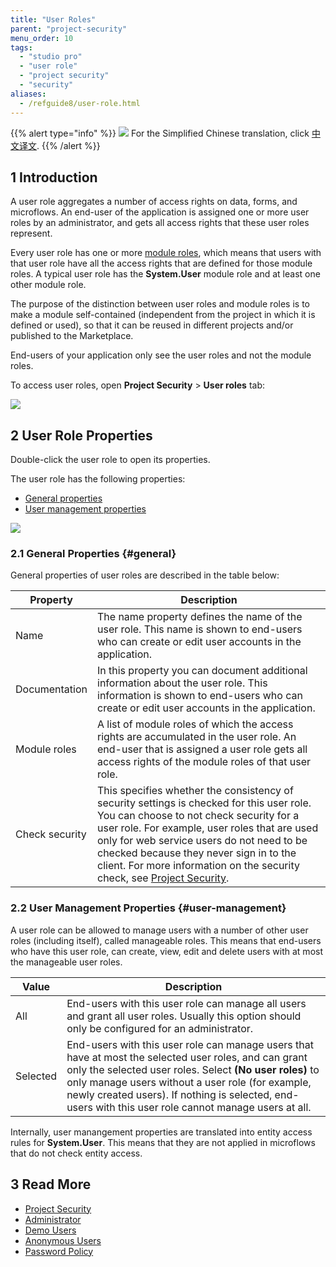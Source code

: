 ```yaml
---
title: "User Roles"
parent: "project-security"
menu_order: 10
tags:
  - "studio pro"
  - "user role"
  - "project security"
  - "security"
aliases:
  - /refguide8/user-role.html
---
```


{{% alert type="info" %}}
<img src="attachments/chinese-translation/china.png" style="display: inline-block; margin: 0" /> For the Simplified Chinese translation, click [中文译文](https://cdn.mendix.tencent-cloud.com/documentation/refguide8/user-roles.pdf).
{{% /alert %}}

## 1 Introduction

A user role aggregates a number of access rights on data, forms, and microflows. An end-user of the application is assigned one or more user roles by an administrator, and gets all access rights that these user roles represent.

Every user role has one or more [module roles](module-security#module-role), which means that users with that user role have all the access rights that are defined for those module roles. A typical user role has the **System.User** module role and at least one other module role.

The purpose of the distinction between user roles and module roles is to make a module self-contained (independent from the project in which it is defined or used), so that it can be reused in different projects and/or published to the Marketplace.

End-users of your application only see the user roles and not the module roles.

To access user roles, open **Project Security** > **User roles** tab:

![](attachments/user-roles/user-roles-example.png)

## 2 User Role Properties

Double-click the user role to open its properties.

The user role has the following properties:

*  [General properties](#general)
*  [User management properties](#user-management)

![](attachments/user-roles/user-role-properties.png)

### 2.1 General Properties {#general}

General properties of user roles are described in the table below:

| Property       | Description                                                                                                                                                                                                                                                                                                                                                                 |
| -------------- | --------------------------------------------------------------------------------------------------------------------------------------------------------------------------------------------------------------------------------------------------------------------------------------------------------------------------------------------------------------------------- |
| Name           | The name property defines the name of the user role. This name is shown to end-users who can create or edit user accounts in the application.                                                                                                                                                                                                                               |
| Documentation  | In this property you can document additional information about the user role. This information is shown to end-users who can create or edit user accounts in the application.                                                                                                                                                                                               |
| Module roles   | A list of module roles of which the access rights are accumulated in the user role. An end-user that is assigned a user role gets all access rights of the module roles of that user role.                                                                                                                                                                                  |
| Check security | This specifies whether the consistency of security settings is checked for this user role. You can choose to not check security for a user role. For example, user roles that are used only for web service users do not need to be checked because they never sign in to the client. For more information on the security check, see [Project Security](project-security). |

### 2.2 User Management Properties {#user-management}

A user role can be allowed to manage users with a number of other user roles (including itself), called manageable roles. This means that end-users who have this user role, can create, view, edit and delete users with at most the manageable user roles.

| Value    | Description                                                                                                                                                                                                                                                                                                                     |
| -------- | ------------------------------------------------------------------------------------------------------------------------------------------------------------------------------------------------------------------------------------------------------------------------------------------------------------------------------- |
| All      | End-users with this user role can manage all users and grant all user roles. Usually this option should only be configured for an administrator.                                                                                                                                                                                |
| Selected | End-users with this user role can manage users that have at most the selected user roles, and can grant only the selected user roles. Select **(No user roles)** to only manage users without a user role (for example, newly created users). If nothing is selected, end-users with this user role cannot manage users at all. |

Internally, user manangement properties are translated into entity access rules for **System.User**. This means that they are not applied in microflows that do not check entity access.

## 3 Read More

* [Project Security](project-security)
* [Administrator](administrator)
* [Demo Users](demo-users)
* [Anonymous Users](anonymous-users)
* [Password Policy](password-policy)
